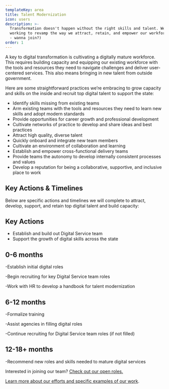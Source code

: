 ```yaml
---
templateKey: area
title: Talent Modernization
icon: users
description: >-
  Transformation doesn't happen without the right skills and talent. We’re
  working to revamp the way we attract, retain, and empower our workforce.(Pssst
  - wanna join?)
order: 1
---
```

A key to digital transformation is cultivating a digitally mature workforce. This requires building capacity and equipping our existing workforce with the tools and resources they need to navigate challenges and deliver user-centered services. This also means bringing in new talent  from outside government.  

Here are some straightforward practices we’re embracing to grow capacity and skills on the inside and recruit top digital talent to support the state:   

* Identify skills missing from existing teams
* Arm existing teams with the tools and resources they need to learn new skills and adopt modern standards
* Provide opportunities for career growth and professional development
* Cultivate networks of practice to develop and share ideas and best practices
* Attract high quality, diverse talent
* Quickly onboard and integrate new team members
* Cultivate an environment of collaboration and learning
* Establish and empower cross-functional delivery teams
* Provide teams the autonomy to develop internally consistent processes and values
* Develop a reputation for being a collaborative, supportive, and inclusive place to work

## Key Actions &  Timelines

Below are specific actions and timelines we will complete to attract, develop, support, and retain top digital talent and build capacity: 

## Key Actions

* Establish and build out Digital Service team
* Support the growth of digital skills across the state

## 0-6 months

\-Establish initial digital roles

\-Begin recruiting for key Digital Service team roles

\-Work with HR to develop a handbook for talent modernization

## 6-12 months

\-Formalize training

\-Assist agencies in filling digital roles

\-Continue recruiting for Digital Service team roles (if not filled)

## 12-18+ months

\-Recommend new roles and skills needed to mature digital services

Interested in joining our team?  [Check out our open roles. ](https://mountain-laurel.netlify.com/people/)

[Learn more about our efforts and specific examples of our work](https://mountain-laurel.netlify.com/work/).
